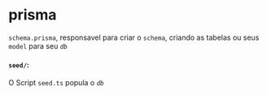 # prisma

`schema.prisma`, responsavel para criar o `schema`, criando as tabelas ou seus `model` para seu *`db`*

#### `seed/`:

O Script `seed.ts` popula  o *`db`*